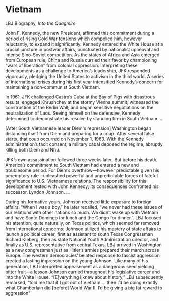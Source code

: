 # Vietnam

LBJ Biography, *Into the Quagmire*

John F. Kennedy, the new President, affirmed this commitment during a
period of rising Cold War tensions which compelled him, however
reluctantly, to expand it significantly. Kennedy entered the White
House at a crucial juncture in postwar affairs, punctuated by
nationalist upheaval and intense Sino-Soviet competition. As the
states of Africa and Asia emerged from European rule, China and Russia
curried their favor by championing “wars of liberation” from colonial
oppression. Interpreting these developments as a challenge to
America’s leadership, JFK responded vigorously, pledging the United
States to activism in the third world.  A series of international
crises during his first year intensified Kennedy’s concern for
maintaining a non-communist South Vietnam.

In 1961, JFK challenged Castro’s Cuba at the Bay of Pigs with
disastrous results; engaged Khrushchev at the stormy Vienna summit;
witnessed the construction of the Berlin Wall; and began sensitive
negotiations on the neutralization of Laos. Seeing himself on the
defensive, Kennedy determined to demonstrate his resolve by standing
firm in South Vietnam. ...

[After South Vietnamese leader Diem's repression] Washington began
distancing itself from Diem and preparing for a coup.  After several
false starts, that coup occurred on November 1, 1963. With the Kennedy
administration’s tacit consent, a military cabal deposed the regime,
abruptly killing both Diem and Nhu.

JFK’s own assassination followed three weeks later. But before his
death, America’s commitment to South Vietnam had entered a new and
troublesome period. For Diem’s overthrow—however predictable given his
peremptory rule—unleashed powerful and unpredictable forces of fateful
significance to U.S.-Vietnamese relations. The responsibility for this
development rested with John Kennedy; its consequences confronted his
successor, Lyndon Johnson. ...

<a name='lbj'/>

During his formative years, Johnson received little exposure to
foreign affairs. “When I was a boy,” he later recalled, “we never had
these issues of our relations with other nations so much. We didn’t
wake up with Vietnam and have Santo Domingo for lunch and the Congo
for dinner.”. LBJ focused his attention, quite naturally, on Texas
politics, which seemed far removed from international
concerns. Johnson utilized his mastery of state affairs to launch a
political career, first as assistant to south Texas Congressman
Richard Kleberg, then as state National Youth Administration director,
and finally as U.S. representative from central Texas.  LBJ arrived in
Washington as a new congressman just as Hitler’s armies prepared their
march across Europe. The western democracies’ belated response to
fascist aggression created a lasting impression on the young
Johnson. Like many of his generation, LBJ interpreted appeasement as a
dangerous seed yielding bitter fruit—a lesson Johnson carried
throughout his legislative career and into the White
House. “[E]verything I knew about history,” LBJ subsequently remarked,
“told me that if I got out of Vietnam ...  then I’d be doing exactly
what Chamberlain did [before] World War II. I’d be giving a big fat
reward to aggression"

